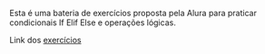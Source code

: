 Esta é uma bateria de exercícios proposta pela Alura para praticar condicionais If Elif Else e operações lógicas.

Link dos [exercícios](https://cursos.alura.com.br/course/praticando-python-condicionais-if-elif-else/task/172518)